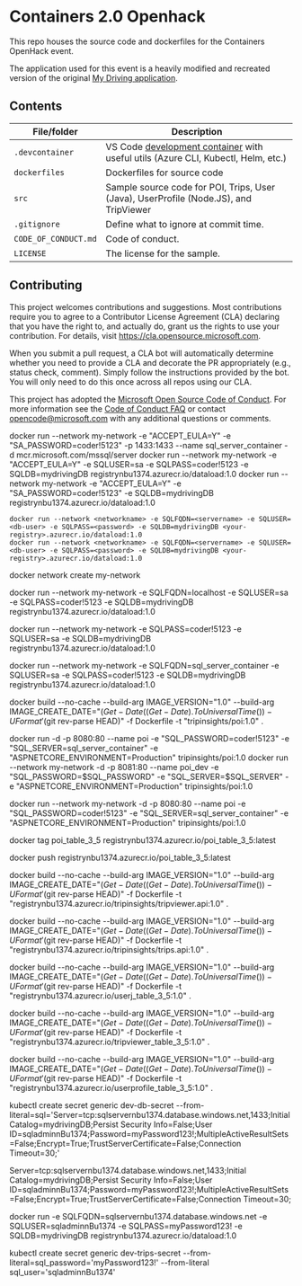 # Containers 2.0 Openhack

<!-- 
Guidelines on README format: https://review.docs.microsoft.com/help/onboard/admin/samples/concepts/readme-template?branch=master

Guidance on onboarding samples to docs.microsoft.com/samples: https://review.docs.microsoft.com/help/onboard/admin/samples/process/onboarding?branch=master

Taxonomies for products and languages: https://review.docs.microsoft.com/new-hope/information-architecture/metadata/taxonomies?branch=master
-->

This repo houses the source code and dockerfiles for the Containers OpenHack event.

The application used for this event is a heavily modified and recreated version of the original [My Driving application](https://github.com/Azure-Samples/MyDriving).

## Contents

| File/folder       | Description                                |
|-------------------|--------------------------------------------|
| `.devcontainer`   | VS Code [development container](https://code.visualstudio.com/docs/remote/containers) with useful utils (Azure CLI, Kubectl, Helm, etc.)   |
| `dockerfiles`     | Dockerfiles for source code                |
| `src`             | Sample source code for POI, Trips, User (Java), UserProfile (Node.JS), and TripViewer                     |
| `.gitignore`      | Define what to ignore at commit time.      |
| `CODE_OF_CONDUCT.md` | Code of conduct.                        |
| `LICENSE`         | The license for the sample.                |

## Contributing

This project welcomes contributions and suggestions.  Most contributions require you to agree to a
Contributor License Agreement (CLA) declaring that you have the right to, and actually do, grant us
the rights to use your contribution. For details, visit https://cla.opensource.microsoft.com.

When you submit a pull request, a CLA bot will automatically determine whether you need to provide
a CLA and decorate the PR appropriately (e.g., status check, comment). Simply follow the instructions
provided by the bot. You will only need to do this once across all repos using our CLA.

This project has adopted the [Microsoft Open Source Code of Conduct](https://opensource.microsoft.com/codeofconduct/).
For more information see the [Code of Conduct FAQ](https://opensource.microsoft.com/codeofconduct/faq/) or
contact [opencode@microsoft.com](mailto:opencode@microsoft.com) with any additional questions or comments.


docker run --network my-network -e "ACCEPT_EULA=Y" -e "SA_PASSWORD=coder!5123" -p 1433:1433 --name sql_server_container -d mcr.microsoft.com/mssql/server
docker run --network my-network -e "ACCEPT_EULA=Y" -e SQLUSER=sa -e SQLPASS=coder!5123 -e SQLDB=mydrivingDB registrynbu1374.azurecr.io/dataload:1.0
docker run --network my-network -e "ACCEPT_EULA=Y" -e "SA_PASSWORD=coder!5123" -e SQLDB=mydrivingDB registrynbu1374.azurecr.io/dataload:1.0

    docker run --network <networkname> -e SQLFQDN=<servername> -e SQLUSER=<db-user> -e SQLPASS=<password> -e SQLDB=mydrivingDB <your-registry>.azurecr.io/dataload:1.0
    docker run --network <networkname> -e SQLFQDN=<servername> -e SQLUSER=<db-user> -e SQLPASS=<password> -e SQLDB=mydrivingDB <your-registry>.azurecr.io/dataload:1.0


docker network create my-network


docker run --network my-network -e SQLFQDN=localhost -e SQLUSER=sa -e SQLPASS=coder!5123 -e SQLDB=mydrivingDB registrynbu1374.azurecr.io/dataload:1.0

docker run --network my-network -e SQLPASS=coder!5123 -e SQLUSER=sa -e SQLDB=mydrivingDB registrynbu1374.azurecr.io/dataload:1.0

docker run --network my-network -e SQLFQDN=sql_server_container -e SQLUSER=sa -e SQLPASS=coder!5123 -e SQLDB=mydrivingDB registrynbu1374.azurecr.io/dataload:1.0


docker build --no-cache --build-arg IMAGE_VERSION="1.0" --build-arg IMAGE_CREATE_DATE="$(Get-Date((Get-Date).ToUniversalTime()) -UFormat '%Y-%m-%dT%H:%M:%SZ')" --build-arg IMAGE_SOURCE_REVISION="$(git rev-parse HEAD)" -f Dockerfile -t "tripinsights/poi:1.0" .


docker run -d -p 8080:80 --name poi -e "SQL_PASSWORD=coder!5123" -e "SQL_SERVER=sql_server_container" -e "ASPNETCORE_ENVIRONMENT=Production" tripinsights/poi:1.0
docker run --network my-network -d -p 8081:80 --name poi_dev -e "SQL_PASSWORD=$SQL_PASSWORD" -e "SQL_SERVER=$SQL_SERVER" -e "ASPNETCORE_ENVIRONMENT=Production" tripinsights/poi:1.0

docker run --network my-network -d -p 8080:80 --name poi -e "SQL_PASSWORD=coder!5123" -e "SQL_SERVER=sql_server_container" -e "ASPNETCORE_ENVIRONMENT=Production" tripinsights/poi:1.0


docker tag poi_table_3_5 registrynbu1374.azurecr.io/poi_table_3_5:latest

docker push registrynbu1374.azurecr.io/poi_table_3_5:latest

docker build --no-cache --build-arg IMAGE_VERSION="1.0" --build-arg IMAGE_CREATE_DATE="$(Get-Date((Get-Date).ToUniversalTime()) -UFormat '%Y-%m-%dT%H:%M:%SZ')" --build-arg IMAGE_SOURCE_REVISION="$(git rev-parse HEAD)" -f Dockerfile -t "registrynbu1374.azurecr.io/tripinsights/tripviewer.api:1.0" .

docker build --no-cache --build-arg IMAGE_VERSION="1.0" --build-arg IMAGE_CREATE_DATE="$(Get-Date((Get-Date).ToUniversalTime()) -UFormat '%Y-%m-%dT%H:%M:%SZ')" --build-arg IMAGE_SOURCE_REVISION="$(git rev-parse HEAD)" -f Dockerfile -t "registrynbu1374.azurecr.io/tripinsights/trips.api:1.0" .

docker build --no-cache --build-arg IMAGE_VERSION="1.0" --build-arg IMAGE_CREATE_DATE="$(Get-Date((Get-Date).ToUniversalTime()) -UFormat '%Y-%m-%dT%H:%M:%SZ')" --build-arg IMAGE_SOURCE_REVISION="$(git rev-parse HEAD)" -f Dockerfile -t "registrynbu1374.azurecr.io/userj_table_3_5:1.0" .


docker build --no-cache --build-arg IMAGE_VERSION="1.0" --build-arg IMAGE_CREATE_DATE="$(Get-Date((Get-Date).ToUniversalTime()) -UFormat '%Y-%m-%dT%H:%M:%SZ')" --build-arg IMAGE_SOURCE_REVISION="$(git rev-parse HEAD)" -f Dockerfile -t "registrynbu1374.azurecr.io/tripviewer_table_3_5:1.0" .

docker build --no-cache --build-arg IMAGE_VERSION="1.0" --build-arg IMAGE_CREATE_DATE="$(Get-Date((Get-Date).ToUniversalTime()) -UFormat '%Y-%m-%dT%H:%M:%SZ')" --build-arg IMAGE_SOURCE_REVISION="$(git rev-parse HEAD)" -f Dockerfile -t "registrynbu1374.azurecr.io/userprofile_table_3_5:1.0" .

kubectl create secret generic dev-db-secret --from-literal=sql='Server=tcp:sqlservernbu1374.database.windows.net,1433;Initial Catalog=mydrivingDB;Persist Security Info=False;User ID=sqladminnBu1374;Password=myPassword123!;MultipleActiveResultSets=False;Encrypt=True;TrustServerCertificate=False;Connection Timeout=30;'


Server=tcp:sqlservernbu1374.database.windows.net,1433;Initial Catalog=mydrivingDB;Persist Security Info=False;User ID=sqladminnBu1374;Password=myPassword123!;MultipleActiveResultSets=False;Encrypt=True;TrustServerCertificate=False;Connection Timeout=30;

docker run -e SQLFQDN=sqlservernbu1374.database.windows.net -e SQLUSER=sqladminnBu1374 -e SQLPASS=myPassword123! -e SQLDB=mydrivingDB registrynbu1374.azurecr.io/dataload:1.0


kubectl create secret generic dev-trips-secret --from-literal=sql_password='myPassword123!' --from-literal sql_user='sqladminnBu1374'